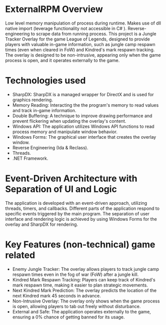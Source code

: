 # ExternalRPM Overview
Low level memory manipulation of process during runtime. Makes use of dll native import (leverage functionality not accessible in C# ). Reverse-engineering to scrape data from running process. 
This project is a Jungle Tracker Overlay for the game League of Legends, designed to provide players with valuable in-game information, such as jungle camp respawn times (even when cleared in FoW) and Kindred's mark respawn tracking. 
The overlay is designed to be non-intrusive, appearing only when the game process is open, and it operates externally to the game.

# Technologies used
* SharpDX: SharpDX is a managed wrapper for DirectX and is used for graphics rendering.
* Memory Reading: Interacting the the program's memory to read values and track in-game information.
* Double Buffering: A technique to improve drawing performance and prevent flickering when updating the overlay's content.
* Windows API: The application utilizes Windows API functions to read process memory and manipulate window behavior.
* Windows Forms: The graphical user interface that creates the overlay window.
* Reverse Engineering (Ida & Reclass).
* Threads.
* .NET Framework.


# Event-Driven Architecture with Separation of UI and Logic
The application is developed with an event-driven approach, utilizing threads, timers, and callbacks. Different parts of the application respond to specific events triggered by the main program. 
The separation of user interface and rendering logic is achieved by using Windows Forms for the overlay and SharpDX for rendering.

# Key Features (non-technical) game related
* Enemy Jungle Tracker: The overlay allows players to track jungle camp respawn times even in the fog of war (FoW) after a jungle kill.
* Kindred Mark Respawn Tracking: Players can keep track of Kindred's mark respawn time, making it easier to plan strategic movements.
* Next Kindred Mark Prediction: The overlay predicts the location of the next Kindred mark 45 seconds in advance.
* Non-Intrusive Overlay: The overlay only shows when the game process is open, allowing players to tab out freely without disturbance.
* External and Safe: The application operates externally to the game, ensuring a 0% chance of getting banned for its usage.
